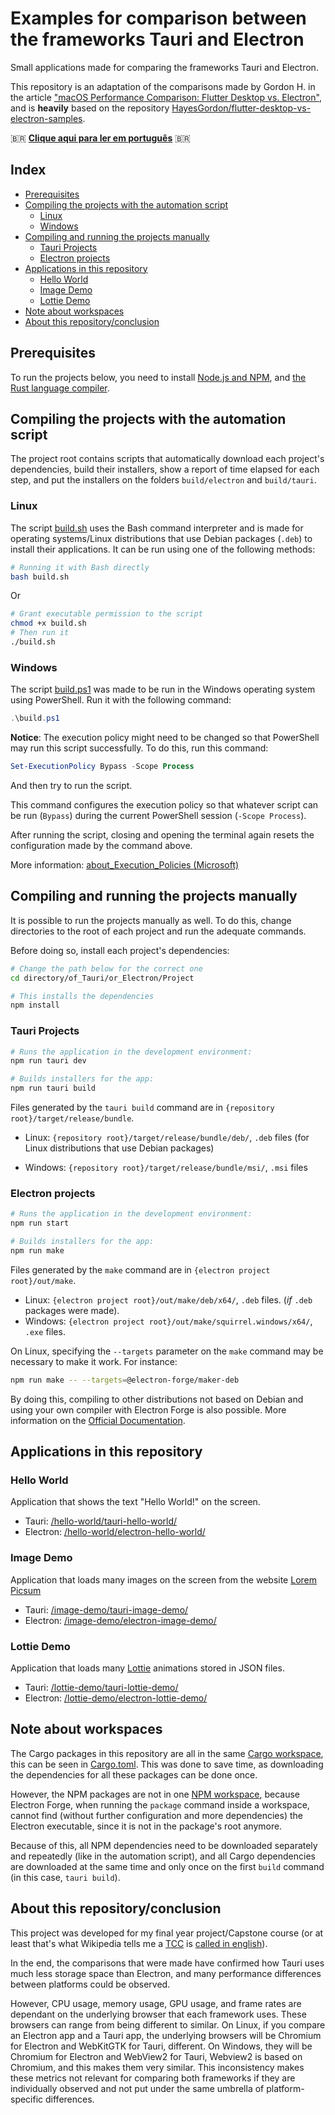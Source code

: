 # Examples for comparison between the frameworks Tauri and Electron <!-- omit in toc -->

Small applications made for comparing the frameworks Tauri and Electron.

This repository is an adaptation of the comparisons made by Gordon H. in the
article
["macOS Performance Comparison: Flutter Desktop vs. Electron"](https://getstream.io/blog/flutter-desktop-vs-electron/),
and is **heavily** based on the repository
[HayesGordon/flutter-desktop-vs-electron-samples](https://github.com/HayesGordon/flutter-desktop-vs-electron-samples).

:brazil: **[Clique aqui para ler em português](./README.pt-br.md)** :brazil:

## Index <!-- omit in toc -->

- [Prerequisites](#prerequisites)
- [Compiling the projects with the automation script](#compiling-the-projects-with-the-automation-script)
  - [Linux](#linux)
  - [Windows](#windows)
- [Compiling and running the projects manually](#compiling-and-running-the-projects-manually)
  - [Tauri Projects](#tauri-projects)
  - [Electron projects](#electron-projects)
- [Applications in this repository](#applications-in-this-repository)
  - [Hello World](#hello-world)
  - [Image Demo](#image-demo)
  - [Lottie Demo](#lottie-demo)
- [Note about workspaces](#note-about-workspaces)
- [About this repository/conclusion](#about-this-repositoryconclusion)

## Prerequisites

To run the projects below, you need to install
[Node.js and NPM](https://nodejs.org/en/download/package-manager/),
and [the Rust language compiler](https://www.rust-lang.org/learn/get-started).

## Compiling the projects with the automation script

The project root contains scripts that automatically download each project's
dependencies, build their installers, show a report of time elapsed for each
step, and put the installers on the folders `build/electron` and `build/tauri`.

### Linux

The script [build.sh](/build.sh) uses the Bash command interpreter and is made
for operating systems/Linux distributions that use Debian packages (`.deb`) to
install their applications. It can be run using one of the following methods:

```sh
# Running it with Bash directly
bash build.sh
```

Or

```sh
# Grant executable permission to the script
chmod +x build.sh
# Then run it
./build.sh
```

### Windows

The script [build.ps1](/build.ps1) was made to be run in the Windows operating
system using PowerShell. Run it with the following command:

```powershell
.\build.ps1
```

**Notice**: The execution policy might need to be changed so that PowerShell
may run this script successfully. To do this, run this command:

```powershell
Set-ExecutionPolicy Bypass -Scope Process
```

And then try to run the script.

This command configures the execution policy so that whatever script can be run
(`Bypass`) during the current PowerShell session (`-Scope Process`).

After running the script, closing and opening the terminal again resets the
configuration made by the command above.

More information:
[about_Execution_Policies (Microsoft)](https://learn.microsoft.com/en-us/powershell/module/microsoft.powershell.core/about/about_execution_policies?view=powershell-5.1)

## Compiling and running the projects manually

It is possible to run the projects manually as well. To do this, change
directories to the root of each project and run the adequate commands.

Before doing so, install each project's dependencies:

```sh
# Change the path below for the correct one
cd directory/of_Tauri/or_Electron/Project

# This installs the dependencies
npm install
```

### Tauri Projects

```sh
# Runs the application in the development environment:
npm run tauri dev

# Builds installers for the app:
npm run tauri build
```

Files generated by the `tauri build` command are in `{repository root}/target/release/bundle`.

- Linux: `{repository root}/target/release/bundle/deb/`, `.deb` files (for Linux distributions that use Debian packages)

- Windows: `{repository root}/target/release/bundle/msi/`, `.msi` files

### Electron projects

```sh
# Runs the application in the development environment:
npm run start

# Builds installers for the app:
npm run make
```

Files generated by the `make` command are in `{electron project root}/out/make`.

- Linux: `{electron project root}/out/make/deb/x64/`, `.deb` files. (_if_ `.deb` packages were made).
- Windows: `{electron project root}/out/make/squirrel.windows/x64/`, `.exe` files.

On Linux, specifying the `--targets` parameter on the `make` command may be
necessary to make it work. For instance:

```sh
npm run make -- --targets=@electron-forge/maker-deb
```

By doing this, compiling to other distributions not based on Debian and using your
own compiler with Electron Forge is also possible. More information on the
[Official Documentation](https://www.electronforge.io/cli#make).

## Applications in this repository

### Hello World

Application that shows the text "Hello World!" on the screen.

- Tauri: [/hello-world/tauri-hello-world/](/hello-world/tauri-hello-world/)
- Electron: [/hello-world/electron-hello-world/](/hello-world/electron-hello-world/)

### Image Demo

Application that loads many images on the screen from the website [Lorem Picsum](https://picsum.photos/)

- Tauri: [/image-demo/tauri-image-demo/](/image-demo/tauri-image-demo/)
- Electron: [/image-demo/electron-image-demo/](/image-demo/electron-image-demo/)

### Lottie Demo

Application that loads many [Lottie](http://airbnb.io/lottie) animations stored in JSON files.

- Tauri: [/lottie-demo/tauri-lottie-demo/](/lottie-demo/tauri-lottie-demo/)
- Electron: [/lottie-demo/electron-lottie-demo/](/lottie-demo/electron-lottie-demo/)

## Note about workspaces

The Cargo packages in this repository are all in the same
[Cargo workspace](https://doc.rust-lang.org/book/ch14-03-cargo-workspaces.html),
this can be seen in [Cargo.toml](/Cargo.toml). This was done to save time, as
downloading the dependencies for all these packages can be done once.

However, the NPM packages are not in one
[NPM workspace](https://docs.npmjs.com/cli/v7/using-npm/workspaces), because
Electron Forge, when running the `package` command inside a workspace, cannot find
(without further configuration and more dependencies) the Electron executable,
since it is not in the package's root anymore.

Because of this, all NPM dependencies need to be downloaded separately and
repeatedly (like in the automation script), and all Cargo dependencies are
downloaded at the same time and only once on the first `build` command (in this
case, `tauri build`).

## About this repository/conclusion

This project was developed for my final year project/Capstone course (or at
least that's what Wikipedia tells me a
[TCC](https://pt.wikipedia.org/wiki/Trabalho_de_conclus%C3%A3o_de_curso) is
[called in english](https://en.wikipedia.org/wiki/Capstone_course)).

In the end, the comparisons that were made have confirmed how Tauri uses much
less storage space than Electron, and many performance differences between
platforms could be observed.

However, CPU usage, memory usage, GPU usage, and frame rates are dependant on
the underlying browser that each framework uses. These browsers can range from
being different to similar. On Linux, if you compare an Electron app and a Tauri
app, the underlying browsers will be Chromium for Electron and WebKitGTK for
Tauri, different. On Windows, they will be Chromium for Electron and WebView2
for Tauri, Webview2 is based on Chromium, and this makes them very similar. This
inconsistency makes these metrics not relevant for comparing both frameworks if
they are individually observed and not put under the same umbrella of
platform-specific differences.
